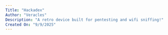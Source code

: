 ```yaml
---
Title: "Hackadex"
Author: "Veracles"
Description: "A retro device built for pentesting and wifi sniffing!"
Created On: "9/9/2025"
---
```

